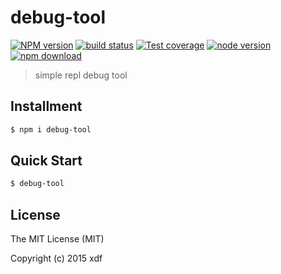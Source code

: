 # debug-tool

[![NPM version][npm-image]][npm-url]
[![build status][travis-image]][travis-url]
[![Test coverage][coveralls-image]][coveralls-url]
[![node version][node-image]][node-url]
[![npm download][download-image]][download-url]

[npm-image]: https://img.shields.io/npm/v/debug-tool.svg?style=flat-square
[npm-url]: https://npmjs.org/package/debug-tool
[travis-image]: https://img.shields.io/travis/macacajs/debug-tool.svg?style=flat-square
[travis-url]: https://travis-ci.org/macacajs/debug-tool
[coveralls-image]: https://img.shields.io/coveralls/macacajs/debug-tool.svg?style=flat-square
[coveralls-url]: https://coveralls.io/r/macacajs/debug-tool?branch=master
[node-image]: https://img.shields.io/badge/node.js-%3E=_0.10-green.svg?style=flat-square
[node-url]: http://nodejs.org/download/
[download-image]: https://img.shields.io/npm/dm/debug-tool.svg?style=flat-square
[download-url]: https://npmjs.org/package/debug-tool

> simple repl debug tool

## Installment

```bash
$ npm i debug-tool
```

## Quick Start

```bash
$ debug-tool
```

## License

The MIT License (MIT)

Copyright (c) 2015 xdf
